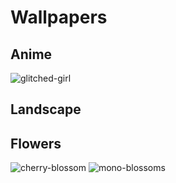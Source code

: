 # Wallpapers



## Anime
![glitched-girl](glitched-girl.jpg)

## Landscape


## Flowers
![cherry-blossom](Anime/CherryBlossomsBright.jpg)
![mono-blossoms](1_pexels-elijah-odonnell-4173624.jpg)

